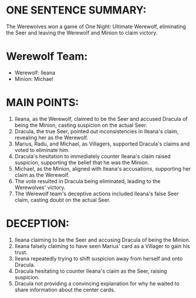 # ONE SENTENCE SUMMARY:
The Werewolves won a game of One Night: Ultimate Werewolf, eliminating the Seer and leaving the Werewolf and Minion to claim victory.

# Werewolf Team:
- Werewolf: Ileana
- Minion: Michael

# MAIN POINTS:
1. Ileana, as the Werewolf, claimed to be the Seer and accused Dracula of being the Minion, casting suspicion on the actual Seer.
2. Dracula, the true Seer, pointed out inconsistencies in Ileana's claim, revealing her as the Werewolf.
3. Marius, Radu, and Michael, as Villagers, supported Dracula's claims and voted to eliminate him.
4. Dracula's hesitation to immediately counter Ileana's claim raised suspicion, supporting the belief that he was the Minion.
5. Michael, as the Minion, aligned with Ileana's accusations, supporting her claim as the Werewolf.
6. The vote resulted in Dracula being eliminated, leading to the Werewolves' victory.
7. The Werewolf team's deceptive actions included Ileana's false Seer claim, casting doubt on the actual Seer.

# DECEPTION:
1. Ileana claiming to be the Seer and accusing Dracula of being the Minion.
2. Ileana falsely claiming to have seen Marius' card as a Villager to gain his trust.
3. Ileana repeatedly trying to shift suspicion away from herself and onto Dracula.
4. Dracula hesitating to counter Ileana's claim as the Seer, raising suspicion.
5. Dracula not providing a convincing explanation for why he waited to share information about the center cards.